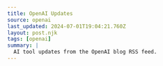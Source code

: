 ```yaml
---
title: OpenAI Updates
source: openai
last_updated: 2024-07-01T19:04:21.760Z
layout: post.njk
tags: [openai]
summary: |
  AI tool updates from the OpenAI blog RSS feed.
---
```



